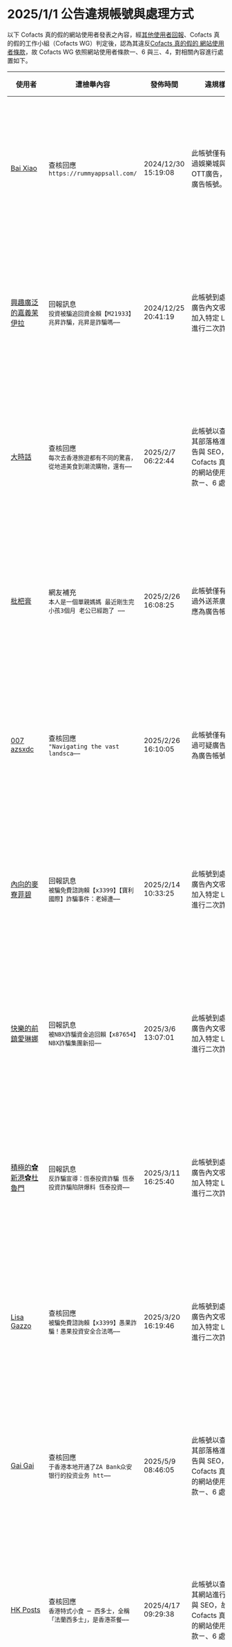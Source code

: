 2025/1/1 公告違規帳號與處理方式
=========

以下 Cofacts 真的假的網站使用者發表之內容，經[其他使用者回報](https://docs.google.com/spreadsheets/d/e/2PACX-1vRdcwXdC36xfgXfSMSk527Zbel9A-__vwRXkQ0NjkzSXoSPETCFc7sI7SoaAFdPCfskugtQL-Md8JgH/pubhtml?gid=438362561&single=true)、Cofacts 真的假的工作小組（Cofacts WG）判定後，認為其違反[Cofacts 真的假的 網站使用者條款](https://github.com/cofacts/rumors-site/blob/master/LEGAL.md)，故 Cofacts WG 依照網站使用者條款一、6 與三、4，對相關內容進行處置如下。

| 使用者 | 遭檢舉內容 | 發佈時間 | 違規樣態 | 處置 |
| ----- | -------- | ------- | ------- | --- |
| [Bai Xiao](https://cofacts.github.io/community-builder/#/editorworks?showAll=1&day=365&userId=g-RrCZMBd8PNbJEMf-ds) | 查核回應<br>`https://rummyappsall.com/` | 2024/12/30 15:19:08 | 此帳號僅有張貼過娛樂城與盜版OTT廣告，應為廣告帳號。 | 隱藏所有被檢舉人發表之內容 [^block] |
| [興趣廣泛的嘉義茉伊拉](https://cofacts.github.io/community-builder/#/editorworks?showAll=1&day=365&userId=j4S8C_0B4EGPe2JgITNEpKjSzwi4cRIUJPoKfSuF1NLERl-_s) | 回報訊息<br>`投資被騙追回資金賴【M21933】兆昇詐騙，兆昇是詐騙嗎⋯⋯` | 2024/12/25 20:41:19 | 此帳號到處張貼廣告內文吸引人加入特定 LINE ID 進行二次詐騙。 | 隱藏所有被檢舉人發表之內容 [^block] |
| [大時話](https://cofacts.github.io/community-builder/#/editorworks?showAll=1&day=365&userId=O-YMSJQBYrjt7MSMDa1x) | 查核回應<br>`每次去香港旅遊都有不同的驚喜，從地道美食到潮流購物，還有⋯⋯` | 2025/2/7 06:22:44 | 此帳號以查核為其部落格進行廣告與 SEO，故依 Cofacts 真的假的網站使用者條款ㄧ、6 處理。 | 隱藏所有被檢舉人發表之內容 [^block] |
| [枇杷膏](https://cofacts.github.io/community-builder/#/editorworks?showAll=1&day=365&userId=gOhKQZUBYrjt7MSMEiku) | 網友補充<br>`本人是一個單親媽媽 最近剛生完小孩3個月 老公已經跑了 ⋯⋯` | 2025/2/26 16:08:25 | 此帳號僅有張貼過外送茶廣告，應為廣告帳號。 | 隱藏所有被檢舉人發表之內容 [^block] |
| [007 azsxdc](https://cofacts.github.io/community-builder/#/editorworks?showAll=1&day=365&userId=g-hKQZUBYrjt7MSM2ynx) | 查核回應<br>`"Navigating the vast landsca⋯⋯` | 2025/2/26 16:10:05 | 此帳號僅有張貼過可疑廣告，應為廣告帳號。 | 隱藏所有被檢舉人發表之內容 [^block] |
| [內向的麥寮菲碧](https://cofacts.github.io/community-builder/#/editorworks?showAll=1&day=365&userId=j4S8C_VvVO5-QRczPhyOyfaL-VQU-D1BnonMpo7Ro2HWjjAIg) | 回報訊息<br>`被騙免費諮詢賴【x3399】【寶利國際】詐騙事件：老婦遭⋯⋯` | 2025/2/14 10:33:25 | 此帳號到處張貼廣告內文吸引人加入特定 LINE ID 進行二次詐騙。 | 隱藏所有被檢舉人發表之內容 [^block] |
| [快樂的前鎮愛琳娜](https://cofacts.github.io/community-builder/#/editorworks?showAll=1&day=365&userId=j4S8C_fJggAp4_MKCTpMNxdGJ-veiLP09ia8nD2l1qtfwsiHU) | 回報訊息<br>`被NBX詐騙資金追回賴【x87654】NBX詐騙集團新招⋯⋯` | 2025/3/6 13:07:01 | 此帳號到處張貼廣告內文吸引人加入特定 LINE ID 進行二次詐騙。 | 隱藏所有被檢舉人發表之內容 [^block] |
| [積極的✿新港✿杜魯門](https://cofacts.github.io/community-builder/#/editorworks?showAll=1&day=365&userId=j4S8C_fLmWyFJ6eEbOW0W8yviuJrekyEavCrB1yb9DDeYs34Y) | 回報訊息<br>`反詐騙宣導：恆泰投資詐騙 恆泰投資詐騙陷阱爆料 恆泰投資⋯⋯` | 2025/3/11 16:25:40 | 此帳號到處張貼廣告內文吸引人加入特定 LINE ID 進行二次詐騙。 | 隱藏所有被檢舉人發表之內容 [^block] |
| [Lisa Gazzo](https://cofacts.github.io/community-builder/#/editorworks?showAll=1&day=365&userId=KeibspUBYrjt7MSMGeex) | 查核回應<br>`被騙免費諮詢賴【x3399】愚果詐騙！愚果投資安全合法嗎⋯⋯` | 2025/3/20 16:19:46 | 此帳號到處張貼廣告內文吸引人加入特定 LINE ID 進行二次詐騙。 | 隱藏所有被檢舉人發表之內容 [^block] |
| [Gai Gai](https://cofacts.github.io/community-builder/#/editorworks?showAll=1&day=365&userId=E1x_spYBfs35m9MiiYAF) | 查核回應<br>`于香港本地开通了ZA Bank众安银行的投资业务 htt⋯⋯` | 2025/5/9 08:46:05 | 此帳號以查核為其部落格進行廣告與 SEO，故依 Cofacts 真的假的網站使用者條款ㄧ、6 處理。 | 隱藏所有被檢舉人發表之內容 [^block] |
| [HK Posts](https://cofacts.github.io/community-builder/#/editorworks?showAll=1&day=365&userId=kanVVnkB9w1KR1IkApn9) | 查核回應<br>`香港特式小食 ─ 西多士，全稱「法蘭西多士」，是香港茶餐⋯⋯` | 2025/4/17 09:29:38 | 此帳號以查核為其網站進行廣告與 SEO，故依 Cofacts 真的假的網站使用者條款ㄧ、6 處理。 | 隱藏所有被檢舉人發表之內容 [^block] |
| [alysia boydston](https://cofacts.github.io/community-builder/#/editorworks?showAll=1&day=365&userId=vVy91JYBfs35m9MiDLzQ) | 查核回應<br>`訊息與謠言查證無關。 作為一位中期投資操作者，我一直在尋⋯⋯` | 2025/5/16 00:23:42 | 此帳號僅有替詐騙背書，應是詐騙帳號。 | 隱藏所有被檢舉人發表之內容 [^block] |
| [陳迷妮](https://cofacts.github.io/community-builder/#/editorworks?showAll=1&day=365&userId=5ug4CJgBDktNo1YhMo04) | 查核回應<br>`是真實的誒 我也有再做 我有拿到材料和領到薪水 所以我才⋯⋯` | 2025/7/14 17:17:41 | 此帳號與其他帳號自 2025/07/14~16 替詐騙洗白，為協同性造假行為。 | 隱藏所有被檢舉人發表之內容 [^block] |
| [陳怡吟](https://cofacts.github.io/community-builder/#/editorworks?showAll=1&day=365&userId=8ug_CJgBDktNo1Yh2o11) | 查核回應<br>`正規公司` | 2025/7/14 17:25:02 | 此帳號與其他帳號自 2025/07/14~16 替詐騙洗白，為協同性造假行為。 | 隱藏所有被檢舉人發表之內容 [^block] |
| [蘇美靜](https://cofacts.github.io/community-builder/#/editorworks?showAll=1&day=365&userId=BugMDZgBDktNo1YhlJcg) | 查核回應<br>`我做一年了 我覺得還可以 不會拖欠薪水` | 2025/7/15 15:48:08 | 此帳號與其他帳號自 2025/07/14~16 替詐騙洗白，為協同性造假行為。 | 隱藏所有被檢舉人發表之內容 [^block] |
| [Silas Amos](https://cofacts.github.io/community-builder/#/editorworks?showAll=1&day=365&userId=auioDZgBDktNo1YhsJj0) | 查核回應<br>`沒問題的吧` | 2025/7/15 21:14:12 | 此帳號與其他帳號自 2025/07/14~16 替詐騙洗白，為協同性造假行為。 | 隱藏所有被檢舉人發表之內容 [^block] |
| [Dephanie Teoh](https://cofacts.github.io/community-builder/#/editorworks?showAll=1&day=365&userId=g-gREpgBDktNo1YhPKDP) | 查核回應<br>`我是覺得沒有讓我繳錢 沒有讓我加入群組 也不用身份證件 ⋯⋯` | 2025/7/16 15:12:33 | 此帳號與其他帳號自 2025/07/14~16 替詐騙洗白，為協同性造假行為。 | 隱藏所有被檢舉人發表之內容 [^block] |
| [李鴻金](https://cofacts.github.io/community-builder/#/editorworks?showAll=1&day=365&userId=u-grEpgBDktNo1YhVqAR) | 網友補充<br>`這個是真的 我有做過 公司在政府也是有備案的 不用擔心 ⋯⋯` | 2025/7/16 15:38:14 | 此帳號與其他帳號自 2025/07/14~16 替詐騙洗白，為協同性造假行為。 | 隱藏所有被檢舉人發表之內容 [^block] |
| [蔣羽倫](https://cofacts.github.io/community-builder/#/editorworks?showAll=1&day=365&userId=vegrEpgBDktNo1YhiqBG) | 網友補充<br>`這是正規公司喔 不用擔心喔 我自己都有做了半年多 白天還⋯⋯` | 2025/7/16 15:57:10 | 此帳號與其他帳號自 2025/07/14~16 替詐騙洗白，為協同性造假行為。 | 隱藏所有被檢舉人發表之內容 [^block] |
| [黎孀楠](https://cofacts.github.io/community-builder/#/editorworks?showAll=1&day=365&userId=4-g9EpgBDktNo1Yh06Bk) | 網友補充<br>`這手工包裝是正規公司喔 我自己都已經做了半年多了 每次都⋯⋯` | 2025/7/16 16:06:10 | 此帳號與其他帳號自 2025/07/14~16 替詐騙洗白，為協同性造假行為。 | 隱藏所有被檢舉人發表之內容 [^block] |
| [Ting Yi](https://cofacts.github.io/community-builder/#/editorworks?showAll=1&day=365&userId=p-g3DpgBDktNo1YhRJlu) | 查核回應<br>`真實` | 2025/7/15 23:46:09 | 此帳號與其他帳號自 2025/07/14~16 替詐騙洗白，為協同性造假行為。 | 隱藏所有被檢舉人發表之內容 [^block] |


[^block]: 
    經 Cofacts WG 研判，此使用者近期之所有內容均違反使用者條款（例如不斷進行廣告行為），故循[前例](https://github.com/cofacts/takedowns/blob/master/2021/1125-2nd-spam.md)，針對被檢舉人進行下面處置：
    1. 於資料庫中註記此使用者為被封鎖的使用者，檢附此公告的連結。
    2. 隱藏此使用者的所有「回應」、「補充」、與「評價」。
    3. 透過被檢舉人登入過的瀏覽器，仍可在網站上看到自己的回應、補充與評價。
